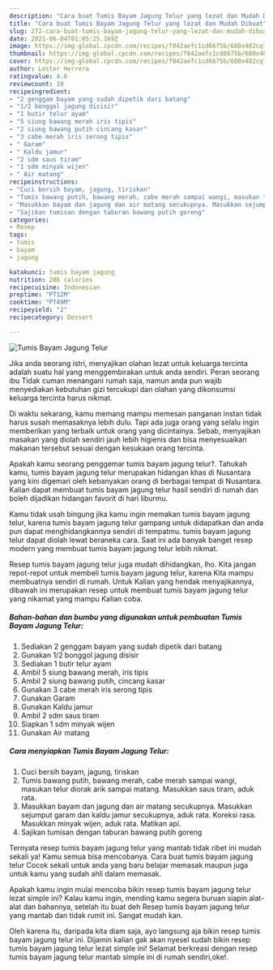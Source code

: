 ```yaml
---
description: "Cara buat Tumis Bayam Jagung Telur yang lezat dan Mudah Dibuat"
title: "Cara buat Tumis Bayam Jagung Telur yang lezat dan Mudah Dibuat"
slug: 272-cara-buat-tumis-bayam-jagung-telur-yang-lezat-dan-mudah-dibuat
date: 2021-06-04T01:05:25.169Z
image: https://img-global.cpcdn.com/recipes/f842aefc1cd6675b/680x482cq70/tumis-bayam-jagung-telur-foto-resep-utama.jpg
thumbnail: https://img-global.cpcdn.com/recipes/f842aefc1cd6675b/680x482cq70/tumis-bayam-jagung-telur-foto-resep-utama.jpg
cover: https://img-global.cpcdn.com/recipes/f842aefc1cd6675b/680x482cq70/tumis-bayam-jagung-telur-foto-resep-utama.jpg
author: Lester Herrera
ratingvalue: 4.6
reviewcount: 10
recipeingredient:
- "2 genggam bayam yang sudah dipetik dari batang"
- "1/2 bonggol jagung disisir"
- "1 butir telur ayam"
- "5 siung bawang merah iris tipis"
- "2 siung bawang putih cincang kasar"
- "3 cabe merah iris serong tipis"
- " Garam"
- " Kaldu jamur"
- "2 sdm saus tiram"
- "1 sdm minyak wijen"
- " Air matang"
recipeinstructions:
- "Cuci bersih bayam, jagung, tiriskan"
- "Tumis bawang putih, bawang merah, cabe merah sampai wangi, masukan telur diorak arik sampai matang. Masukkan saus tiram, aduk rata."
- "Masukkan bayam dan jagung dan air matang secukupnya. Masukkan sejumput garam dan kaldu jamur secukupnya, aduk rata. Koreksi rasa. Masukkan minyak wijen, aduk rata. Matikan api."
- "Sajikan tumisan dengan taburan bawang putih goreng"
categories:
- Resep
tags:
- tumis
- bayam
- jagung

katakunci: tumis bayam jagung 
nutrition: 286 calories
recipecuisine: Indonesian
preptime: "PT12M"
cooktime: "PT49M"
recipeyield: "2"
recipecategory: Dessert

---
```



![Tumis Bayam Jagung Telur](https://img-global.cpcdn.com/recipes/f842aefc1cd6675b/680x482cq70/tumis-bayam-jagung-telur-foto-resep-utama.jpg)

Jika anda seorang istri, menyajikan olahan lezat untuk keluarga tercinta adalah suatu hal yang menggembirakan untuk anda sendiri. Peran seorang ibu Tidak cuman menangani rumah saja, namun anda pun wajib menyediakan kebutuhan gizi tercukupi dan olahan yang dikonsumsi keluarga tercinta harus nikmat.

Di waktu  sekarang, kamu memang mampu memesan panganan instan tidak harus susah memasaknya lebih dulu. Tapi ada juga orang yang selalu ingin memberikan yang terbaik untuk orang yang dicintainya. Sebab, menyajikan masakan yang diolah sendiri jauh lebih higienis dan bisa menyesuaikan makanan tersebut sesuai dengan kesukaan orang tercinta. 



Apakah kamu seorang penggemar tumis bayam jagung telur?. Tahukah kamu, tumis bayam jagung telur merupakan hidangan khas di Nusantara yang kini digemari oleh kebanyakan orang di berbagai tempat di Nusantara. Kalian dapat membuat tumis bayam jagung telur hasil sendiri di rumah dan boleh dijadikan hidangan favorit di hari liburmu.

Kamu tidak usah bingung jika kamu ingin memakan tumis bayam jagung telur, karena tumis bayam jagung telur gampang untuk didapatkan dan anda pun dapat menghidangkannya sendiri di tempatmu. tumis bayam jagung telur dapat diolah lewat beraneka cara. Saat ini ada banyak banget resep modern yang membuat tumis bayam jagung telur lebih nikmat.

Resep tumis bayam jagung telur juga mudah dihidangkan, lho. Kita jangan repot-repot untuk membeli tumis bayam jagung telur, karena Kita mampu membuatnya sendiri di rumah. Untuk Kalian yang hendak menyajikannya, dibawah ini merupakan resep untuk membuat tumis bayam jagung telur yang nikamat yang mampu Kalian coba.

<!--inarticleads1-->

##### Bahan-bahan dan bumbu yang digunakan untuk pembuatan Tumis Bayam Jagung Telur:

1. Sediakan 2 genggam bayam yang sudah dipetik dari batang
1. Gunakan 1/2 bonggol jagung disisir
1. Sediakan 1 butir telur ayam
1. Ambil 5 siung bawang merah, iris tipis
1. Ambil 2 siung bawang putih, cincang kasar
1. Gunakan 3 cabe merah iris serong tipis
1. Gunakan  Garam
1. Gunakan  Kaldu jamur
1. Ambil 2 sdm saus tiram
1. Siapkan 1 sdm minyak wijen
1. Gunakan  Air matang




<!--inarticleads2-->

##### Cara menyiapkan Tumis Bayam Jagung Telur:

1. Cuci bersih bayam, jagung, tiriskan
1. Tumis bawang putih, bawang merah, cabe merah sampai wangi, masukan telur diorak arik sampai matang. Masukkan saus tiram, aduk rata.
1. Masukkan bayam dan jagung dan air matang secukupnya. Masukkan sejumput garam dan kaldu jamur secukupnya, aduk rata. Koreksi rasa. Masukkan minyak wijen, aduk rata. Matikan api.
1. Sajikan tumisan dengan taburan bawang putih goreng




Ternyata resep tumis bayam jagung telur yang mantab tidak ribet ini mudah sekali ya! Kamu semua bisa mencobanya. Cara buat tumis bayam jagung telur Cocok sekali untuk anda yang baru belajar memasak maupun juga untuk kamu yang sudah ahli dalam memasak.

Apakah kamu ingin mulai mencoba bikin resep tumis bayam jagung telur lezat simple ini? Kalau kamu ingin, mending kamu segera buruan siapin alat-alat dan bahannya, setelah itu buat deh Resep tumis bayam jagung telur yang mantab dan tidak rumit ini. Sangat mudah kan. 

Oleh karena itu, daripada kita diam saja, ayo langsung aja bikin resep tumis bayam jagung telur ini. Dijamin kalian gak akan nyesel sudah bikin resep tumis bayam jagung telur lezat simple ini! Selamat berkreasi dengan resep tumis bayam jagung telur mantab simple ini di rumah sendiri,oke!.

